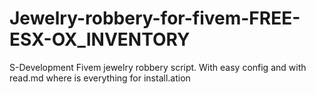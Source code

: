 # Jewelry-robbery-for-fivem-FREE-ESX-OX_INVENTORY
S-Development Fivem jewelry robbery script. With easy config and with read.md where is everything for install.ation
